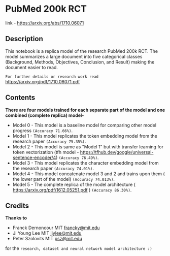 # PubMed 200k RCT
link - https://arxiv.org/abs/1710.06071

## Description 
This notebook is a replica model of the research PubMed 200k RCT.
The model summarizes a large document into five categorical classes (Background, Methods, Objectives, Conclusion, and Result) making the document easier to read.

`For further details or research work read` https://arxiv.org/pdf/1710.06071.pdf

## Contents 

**There are four models trained for each separate part of the model and one combined (complete replica) model-**

* Model 0 - This model is a baseline model for comparing other model progress `(Accuracy 71.66%)`.
* Model 1 - This model replicates the token embedding model from the research paper `(Accuracy 75.35%)`.
* Model 2  - This model is same as "Model 1" but with transfer learning for token vectorization (tfh model - https://tfhub.dev/google/universal-sentence-encoder/4) `(Accuracy 76.49%)`.
* Model 3  - This model replicates the character embedding model from the research paper `(Accuracy 74.01%)`.
* Model 4 - This model concatenate model 3 and 2  and trains upon them ( the lower part of the model) `(Accuracy 74.013%)`.
* Model 5 - The complete replica of the model architecture ( https://arxiv.org/pdf/1612.05251.pdf ) `(Accuracy 86.30%)`.


## Credits
**Thanks to**
* Franck Dernoncour MIT francky@mit.edu 
* Ji Young Lee MIT jjylee@mit.edu
* Peter Szolovits MIT psz@mit.edu

for the `research, dataset and neural network model architecture :)`
